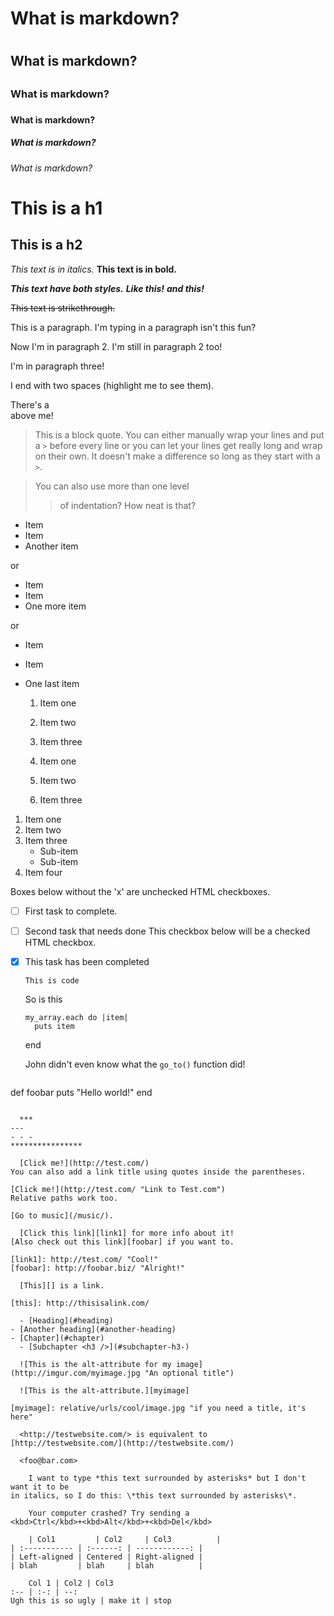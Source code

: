 # What is markdown? <h1>
## What is markdown? <h2>
### What is markdown? <h3>
#### What is markdown? <h4>
##### What is markdown? <h5>
###### What is markdown? <h6>
  
  This is a h1
=============

This is a h2
-------------
  
 *This text is in italics.*
**This text is in bold.**

  ***This text have both styles.***
**_Like this!_**
*__and this!__*

  ~~This text is strikethrough.~~
  
This is a paragraph. I'm typing in a paragraph isn't this fun?

Now I'm in paragraph 2.
I'm still in paragraph 2 too!


I'm in paragraph three!

  I end with two spaces (highlight me to see them).

There's a <br /> above me!
  
  > This is a block quote. You can either
> manually wrap your lines and put a `>` before every line or you can let your lines get really long and wrap on their own.
> It doesn't make a difference so long as they start with a `>`.

> You can also use more than one level
>> of indentation?
> How neat is that?
  
  * Item
* Item
* Another item

or

+ Item
+ Item
+ One more item

or

- Item
- Item
- One last item
  
  1. Item one
  2. Item two
  3. Item three

  1. Item one
  1. Item two
  1. Item three
  
1. Item one
2. Item two
3. Item three
    * Sub-item
    * Sub-item
4. Item four

  Boxes below without the 'x' are unchecked HTML checkboxes.
- [ ] First task to complete.
- [ ] Second task that needs done
This checkbox below will be a checked HTML checkbox.
- [x] This task has been completed
  
      This is code
    So is this
  
      my_array.each do |item|
        puts item
    end

  John didn't even know what the `go_to()` function did!
  
  ```ruby
def foobar
    puts "Hello world!"
end
```
  
  ***
---
- - -
****************
  
  [Click me!](http://test.com/)
You can also add a link title using quotes inside the parentheses.

[Click me!](http://test.com/ "Link to Test.com")
Relative paths work too.

[Go to music](/music/).
  
  [Click this link][link1] for more info about it!
[Also check out this link][foobar] if you want to.

[link1]: http://test.com/ "Cool!"
[foobar]: http://foobar.biz/ "Alright!"
  
  [This][] is a link.

[this]: http://thisisalink.com/
  
  - [Heading](#heading)
- [Another heading](#another-heading)
- [Chapter](#chapter)
  - [Subchapter <h3 />](#subchapter-h3-)

  ![This is the alt-attribute for my image](http://imgur.com/myimage.jpg "An optional title")
  
  ![This is the alt-attribute.][myimage]

[myimage]: relative/urls/cool/image.jpg "if you need a title, it's here"
  
  <http://testwebsite.com/> is equivalent to
[http://testwebsite.com/](http://testwebsite.com/)
  
  <foo@bar.com>

    I want to type *this text surrounded by asterisks* but I don't want it to be
in italics, so I do this: \*this text surrounded by asterisks\*.
    
    Your computer crashed? Try sending a
<kbd>Ctrl</kbd>+<kbd>Alt</kbd>+<kbd>Del</kbd>
    
    | Col1         | Col2     | Col3          |
| :----------- | :------: | ------------: |
| Left-aligned | Centered | Right-aligned |
| blah         | blah     | blah          |

    Col 1 | Col2 | Col3
:-- | :-: | --:
Ugh this is so ugly | make it | stop
